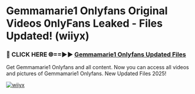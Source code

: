 # Gemmamarie1 Onlyfans Original Videos 0nlyFans Leaked - Files Updated! (wiiyx)

<h3>🔴 CLICK HERE 🌐==►► <a href="https://tinyurl.com/ehrbuxhb" rel="nofollow">Gemmamarie1 Onlyfans Updated Files</a></h3>

Get Gemmamarie1 Onlyfans and all content. Now you can access all videos and pictures of Gemmamarie1 Onlyfans. New Updated Files 2025!

[![wiiyx](https://i.imgur.com/lVYEuWS.gif)](https://tinyurl.com/ehrbuxhb)
